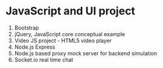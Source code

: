 # JavaScript and UI project

1) Bootstrap
2) jQuery, JavaScript core conceptual example
3) Video JS project - HTML5 video player
4) Node.js Express
5) Node.js based proxy mock server for backend simulation
6) Socket.io real time chat
